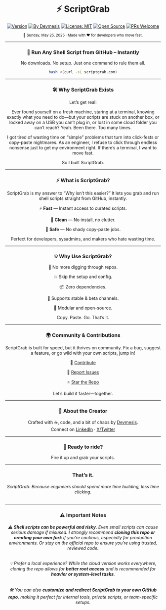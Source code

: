 <div align="center">

# ⚡ ScriptGrab

[![Version](https://img.shields.io/badge/version-0.0.3-blue)](https://github.com/devmesis/scriptgrab)
[![By Devmesis](https://img.shields.io/badge/creator-Devmesis-black)](https://devmesis.com)
[![License: MIT](https://img.shields.io/badge/license-MIT-green)](https://github.com/devmesis/scriptgrab/blob/main/LICENSE)
[![Open Source](https://img.shields.io/badge/open--source-100%25-brightgreen)](https://github.com/devmesis/scriptgrab)
[![PRs Welcome](https://img.shields.io/badge/PRs-welcome-blueviolet)](https://github.com/devmesis/scriptgrab/pulls)

<sub>
📅 Sunday, May 25, 2025 · Made with ❤️ for developers who move fast.
</sub>

---

### 🚀 Run Any Shell Script from GitHub – Instantly

No downloads. No setup. Just one command to rule them all.

```bash
bash <(curl -sL scriptgrab.com)
```


---

### 🛠️ Why ScriptGrab Exists

Let’s get real:

Ever found yourself on a fresh machine, staring at a terminal, knowing exactly what you need to do—but your scripts are stuck on another box, or locked away on a USB you can’t plug in, or lost in some cloud folder you can’t reach?
Yeah. Been there. Too many times.

I got tired of wasting time on “simple” problems that turn into click-fests or copy-paste nightmares. As an engineer, I refuse to click through endless nonsense just to get my environment right. If there’s a terminal, I want to move fast.

So I built ScriptGrab.

---

### ⚡ What is ScriptGrab?

ScriptGrab is my answer to “Why isn’t this easier?”
It lets you grab and run shell scripts straight from GitHub, instantly.

⚡ **Fast** — Instant access to curated scripts.


🧼 **Clean** — No install, no clutter.


🔐 **Safe** — No shady copy-paste jobs.

Perfect for developers, sysadmins, and makers who hate wasting time.



---

### 💡 Why Use ScriptGrab?

🚫 No more digging through repos.


💥 Skip the setup and config.


📦 Zero dependencies.


🧪 Supports stable & beta channels.


🧩 Modular and open-source.

Copy. Paste. Go. That’s it.

---

### 🌍 Community & Contributions

ScriptGrab is built for speed, but it thrives on community.
Fix a bug, suggest a feature, or go wild with your own scripts, jump in!

🤝 [Contribute](https://github.com/devmesis/scriptgrab/pulls)


🐛 [Report Issues](https://github.com/devmesis/scriptgrab/issues)


⭐️ [Star the Repo](https://github.com/devmesis/scriptgrab)

Let’s build it faster—together.

---

### 👤 About the Creator

Crafted with ☕, code, and a bit of chaos by [Devmesis](https://devmesis.com).  
Connect on [LinkedIn](https://linkedin.com/in/ginodg) · [X/Twitter](https://x.com/Devmesis)

---

### 🛴 Ready to ride?
Fire it up and grab your scripts.

---

### That’s it.
###### ScriptGrab: Because engineers should spend more time building, less time clicking.

---

### ⚠️ Important Notes

###### ⚠️ **Shell scripts can be powerful and risky.** Even small scripts can cause serious damage if misused. I strongly recommend **cloning this repo or creating your own fork** if you're cautious, especially for production environments. Or stay on the official repo to ensure you’re using trusted, reviewed code.

###### 💡 Prefer a local experience? While the cloud version works everywhere, cloning the repo allows for **better root access** and is recommended for **heavier or system-level tasks**.

###### 🛠️ You can also **customize and redirect ScriptGrab to your own GitHub repo**, making it perfect for internal tools, private scripts, or team-specific setups. 


